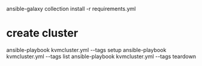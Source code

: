 ansible-galaxy collection install -r requirements.yml

# create cluster
ansible-playbook kvmcluster.yml --tags setup
ansible-playbook kvmcluster.yml --tags list
ansible-playbook kvmcluster.yml --tags teardown

